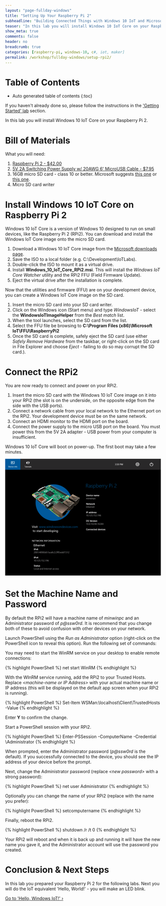```yaml
---
layout: "page-fullday-windows"
title: "Setting Up Your Raspberry Pi 2"
subheadline: "Building Connected Things with Windows 10 IoT and Microsoft Azure"
teaser: "In this lab you will install Windows 10 IoT Core on your Raspberry Pi 2."
show_meta: true
comments: false
header: no
breadcrumb: true
categories: [raspberry-pi, windows-10, c#, iot, maker]
permalink: /workshop/fullday-windows/setup-rpi2/
---
```

# Table of Contents
*  Auto generated table of contents
{:toc}

If you haven't already done so, please follow the instructions in the ['Getting Started' lab](../getting-started/) section.

In this lab you will install Windows 10 IoT Core on your Raspberry Pi 2. 

# Bill of Materials
What you will need:

1. [Raspberry Pi 2 - $42.00](http://www.amazon.com/Raspberry-Pi-Model-Project-Board/dp/B00T2U7R7I/)
2. [5V 2A Switching Power Supply w/ 20AWG 6' MicroUSB Cable - $7.95](https://www.adafruit.com/product/1995)
6. 16GB micro SD card - class 10 or better. Microsoft suggests [this one](http://www.amazon.com/gp/product/B00IVPU786) or [this one](http://www.amazon.com/SanDisk-Ultra-Micro-SDHC-16GB/dp/9966573445).
7. Micro SD card writer

# Install Windows 10 IoT Core on Raspberry Pi 2
Windows 10 IoT Core is a version of Windows 10 designed to run on small devices, like the Raspberry Pi 2 (RPi2). You can download and install the Windows IoT Core image onto the micro SD card. 

1. Download a Windows 10 IoT Core image from the [Microsoft downloads page](http://ms-iot.github.io/content/en-US/Downloads.htm). 
2. Save the ISO to a local folder (e.g. C:\Development\IoTLabs).
3. Double-click the ISO to mount it as a virtual drive. 
4. Install __Windows_10_IoT_Core_RPi2.msi__. This will install the _Windows IoT Core Watcher_ utility and the RPi2 FFU (Field Firmware Update).
5. Eject the virtual drive after the installation is complete.

Now that the utilities and firmware (FFU) are on your development device, you can create a Windows IoT Core image on the SD card.

1. Insert the micro SD card into your SD card writer.
2. Click on the Windows icon (Start menu) and type _WindowsIoT_ - select the __WindowsIoTImageHelper__ from the _Best match_ list.
3. When the tool launches, select the SD card from the list.
4. Select the FFU file be browsing to __C:\Program Files (x86)\Microsoft IoT\FFU\RaspberryPi2__
5. Once the SD card is complete, safely eject the SD card (use either _Safely Remove Hardware_ from the taskbar, or right-click on the SD card in File Explorer and choose _Eject_ - failing to do so may corrupt the SD card.). 

# Connect the RPi2
You are now ready to connect and power on your RPi2.

1. Insert the micro SD card with the Windows 10 IoT Core image on it into your RPi2 (the slot is on the underside, on the opposite edge from the side with the USB ports).
2. Connect a network cable from your local network to the Ethernet port on the RPi2. Your development device must be on the same network.
3. Connect an HDMI monitor to the HDMI port on the board.
4. Connect the power supply to the micro USB port on the board. You must power this from the 5V 2A adapter - USB power from your computer is insufficient.

Windows 10 IoT Core will boot on power-up. The first boot may take a few minutes.

<img src="/images/rpi2/rpi2_defaultapp.png"/>

# Set the Machine Name and Password
By default the RPi2 will have a machine name of _minwinpc_ and an Administrator password of _p@ssw0rd_. It is recommend that you change both of these to avoid confusion with other devices on your network.

Launch PowerShell using the _Run as Administrator_ option (right-click on the PowerShell icon to reveal this option). Run the following set of commands:

You may need to start the WinRM service on your desktop to enable remote connections:

{% highlight PowerShell %}
net start WinRM
{% endhighlight %}

With the WInRM service running, add the RPi2 to your Trusted Hosts. Replace _\<machine-name or IP Address\>_ with your actual machine name or IP address (this will be displayed on the default app screen when your RPi2 is running).

{% highlight PowerShell %}
Set-Item WSMan:\localhost\Client\TrustedHosts -Value <machine-name or IP Address>
{% endhighlight %}

Enter __Y__ to confirm the change.

Start a PowerShell session with your RPi2. 

{% highlight PowerShell %}
Enter-PSSession -ComputerName <machine-name or IP Address> -Credential <machine-name or IP Address or localhost>\Administrator
{% endhighlight %}

When prompted, enter the Administrator password (_p@ssw0rd_ is the default). If you successfully connected to the device, you should see the IP address of your device before the prompt.

Next, change the Administrator password (replace _\<new password\>_ with a strong password):

{% highlight PowerShell %}
net user Administrator <new password>
{% endhighlight %}

Optionally you can change the name of your RPi2 (replace _<new name>_ with the name you prefer):
 
{% highlight PowerShell %}
setcomputername <new name>
{% endhighlight %}

Finally, reboot the RPi2.
 
{% highlight PowerShell %}
shutdown /r /t 0
{% endhighlight %}

Your RPi2 will reboot and when it is back up and running it will have the new name you gave it, and the Administrator account will use the password you created. 

# Conclusion &amp; Next Steps
In this lab you prepared your Raspberry Pi 2 for the following labs. Next you will do the IoT equivalent 'Hello, World!' - you will make an LED blink.

<a class="radius button small" href="{{ site.url }}/workshop/fullday-windows/hello-windows-iot/">Go to 'Hello, Windows IoT!' ›</a>